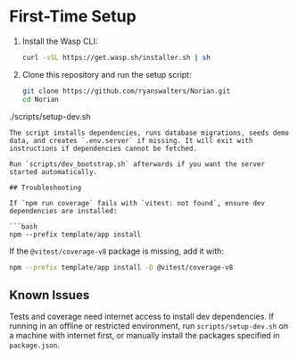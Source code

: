 # First-Time Setup

1. Install the Wasp CLI:
   ```bash
   curl -sSL https://get.wasp.sh/installer.sh | sh
   ```
2. Clone this repository and run the setup script:
   ```bash
   git clone https://github.com/ryanswalters/Norian.git
   cd Norian
  ./scripts/setup-dev.sh
  ```
The script installs dependencies, runs database migrations, seeds demo data, and creates `.env.server` if missing. It will exit with instructions if dependencies cannot be fetched.

Run `scripts/dev_bootstrap.sh` afterwards if you want the server started automatically.

## Troubleshooting

If `npm run coverage` fails with `vitest: not found`, ensure dev dependencies are installed:

```bash
npm --prefix template/app install
```

If the `@vitest/coverage-v8` package is missing, add it with:

```bash
npm --prefix template/app install -D @vitest/coverage-v8
```

## Known Issues

Tests and coverage need internet access to install dev dependencies. If running in an offline or restricted environment, run `scripts/setup-dev.sh` on a machine with internet first, or manually install the packages specified in `package.json`.
